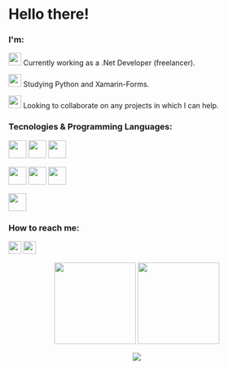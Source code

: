 # Hello there!
### I'm: 
<link rel="stylesheet" href="https://cdn.jsdelivr.net/gh/devicons/devicon@v2.15.1/devicon.min.css">

<img src="https://cdn.jsdelivr.net/gh/devicons/devicon/icons/csharp/csharp-original.svg" height=25px width=25px /> Currently working as a .Net Developer (freelancer).

<img src="https://cdn.jsdelivr.net/gh/devicons/devicon/icons/python/python-original.svg" height=25px width=25px /> Studying Python and Xamarin-Forms.

<img src="https://cdn.jsdelivr.net/gh/devicons/devicon/icons/networkx/networkx-original.svg" height=25px width=25px/> Looking to collaborate on any projects in which I can help.

### Tecnologies & Programming Languages:

<img src="https://cdn.jsdelivr.net/gh/devicons/devicon/icons/visualstudio/visualstudio-plain.svg" height=35px width=35px/> <img src="https://cdn.jsdelivr.net/gh/devicons/devicon/icons/vscode/vscode-original.svg" height=35px width=35px/> <img src="https://cdn.jsdelivr.net/gh/devicons/devicon/icons/git/git-original.svg" height=35px width=35px />

<img src="https://cdn.jsdelivr.net/gh/devicons/devicon/icons/csharp/csharp-original.svg" height=35px width=35px /> <img src="https://cdn.jsdelivr.net/gh/devicons/devicon/icons/xamarin/xamarin-original.svg" height=35px width=35px/> <img src="https://cdn.jsdelivr.net/gh/devicons/devicon/icons/python/python-original.svg" height=35px width=35px />

<img src="https://cdn.jsdelivr.net/gh/devicons/devicon/icons/mysql/mysql-original.svg" height=35px width=35px/>
          

### How to reach me:

<a href="mailto:rodrigoborgognoni@gmail.com"><img src="https://cdn.jsdelivr.net/gh/devicons/devicon/icons/google/google-original.svg" height=25px width=25px target="_blank"></a> <a href="https://www.linkedin.com/in/rodrigo-borgognoni/" target="_blank"><img src="https://cdn.jsdelivr.net/gh/devicons/devicon/icons/linkedin/linkedin-original.svg" height=25px width=25px target="_blank"></a>

<div align="center">
<img width="160em" src="https://github-readme-stats.vercel.app/api?username=RodrigoBorgognoni&show_icons=true&theme=vision-friendly-dark"/>
<img width="160em" src="https://github-readme-stats.vercel.app/api/top-langs/?username=RodrigoBorgognoni&layout=compact&theme=vision-friendly-dark"/>
</div>

<div align="center">

![](https://komarev.com/ghpvc/?username=RodrigoBorgognoni&color=blue&style=flat)
 </div>
          
<!--
**RodrigoBorgognoni/RodrigoBorgognoni** is a ✨ _special_ ✨ repository because its `README.md` (this file) appears on your GitHub profile.

Here are some ideas to get you started:

- 🔭 I’m currently working on ...
- 🌱 I’m currently learning ...
- 👯 I’m looking to collaborate on ...
- 🤔 I’m looking for help with ...
- 💬 Ask me about ...
- 📫 How to reach me: ...
- 😄 Pronouns: ...
- ⚡ Fun fact: ...
-->
